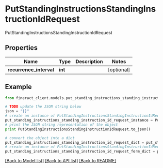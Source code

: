 # PutStandingInstructionsStandingInstructionIdRequest

PutStandingInstructionsStandingInstructionIdRequest

## Properties

Name | Type | Description | Notes
------------ | ------------- | ------------- | -------------
**recurrence_interval** | **int** |  | [optional] 

## Example

```python
from fineract_client.models.put_standing_instructions_standing_instruction_id_request import PutStandingInstructionsStandingInstructionIdRequest

# TODO update the JSON string below
json = "{}"
# create an instance of PutStandingInstructionsStandingInstructionIdRequest from a JSON string
put_standing_instructions_standing_instruction_id_request_instance = PutStandingInstructionsStandingInstructionIdRequest.from_json(json)
# print the JSON string representation of the object
print PutStandingInstructionsStandingInstructionIdRequest.to_json()

# convert the object into a dict
put_standing_instructions_standing_instruction_id_request_dict = put_standing_instructions_standing_instruction_id_request_instance.to_dict()
# create an instance of PutStandingInstructionsStandingInstructionIdRequest from a dict
put_standing_instructions_standing_instruction_id_request_form_dict = put_standing_instructions_standing_instruction_id_request.from_dict(put_standing_instructions_standing_instruction_id_request_dict)
```
[[Back to Model list]](../README.md#documentation-for-models) [[Back to API list]](../README.md#documentation-for-api-endpoints) [[Back to README]](../README.md)



